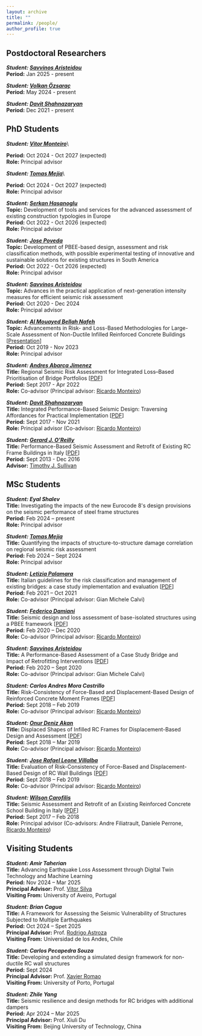 ```yaml
---
layout: archive
title: ""
permalink: /people/
author_profile: true
---
```


## Postdoctoral Researchers
***Student: [Savvinos Aristeidou](https://www.linkedin.com/in/savvinos-aristeidou-419711230/)***\
**Period:** Jan 2025 - present

***Student:	[Volkan Özsaraç](https://www.linkedin.com/in/volkan-%C3%B6zsara%C3%A7-90509890/)***\
**Period:** May 2024 - present

***Student:	[Davit Shahnazaryan](https://www.linkedin.com/in/davitshahnazaryan/)***\
**Period:** Dec 2021 - present

## PhD Students
***Student: [Vitor Monteiro](https://www.linkedin.com/in/v%C3%ADtor-monteiro-structuralengineering/)***\
<!-- **Topic:** Development of tools and services for the advanced assessment of existing construction typologies in Europe\ -->
**Period:** Oct 2024 - Oct 2027 (expected)\
**Role:** Principal advisor

***Student: [Tomas Mejia](https://www.linkedin.com/in/tom%C3%A1s-mej%C3%ADa-03516112a/)***\
<!-- **Topic:** Development of tools and services for the advanced assessment of existing construction typologies in Europe\ -->
**Period:** Oct 2024 - Oct 2027 (expected)\
**Role:** Principal advisor

***Student: [Serkan Hasanoglu](https://www.linkedin.com/in/serkan-hasano%C4%9Flu-810a12b9/)***\
**Topic:** Development of tools and services for the advanced assessment of existing construction typologies in Europe\
**Period:** Oct 2022 - Oct 2026 (expected)\
**Role:** Principal advisor

***Student: [Jose Poveda](https://www.linkedin.com/in/jose-poveda-7ab351a1/)***\
**Topic:** Development of PBEE-based design, assessment and risk classification methods, with possible experimental testing of innovative and sustainable solutions for existing structures in South America\
**Period:** Oct 2022 - Oct 2026 (expected)\
**Role:** Principal advisor

***Student: [Savvinos Aristeidou](https://www.linkedin.com/in/savvinos-aristeidou-419711230/)***\
**Topic:** Advances in the practical application of next-generation intensity measures for efficient seismic risk assessment\
**Period:** Oct 2020 - Dec 2024\
**Role:** Principal advisor

***Student: [Al Mouayed Bellah Nafeh](https://www.linkedin.com/in/al-mouayed-bellah-nafeh/)***\
**Topic:** Advancements in Risk- and Loss-Based Methodologies for Large-Scale Assessment of Non-Ductile Infilled Reinforced Concrete Buildings [[Presentation](http://gerardjoreilly.github.io/files/Presentations/PhD_Nafeh-2024.pdf)]\
**Period:** Oct 2019 - Nov 2023\
**Role:**	Principal advisor

***Student: [Andres Abarca Jimenez](https://www.linkedin.com/in/andres-abarca-jimenez/)***\
**Title:** Regional Seismic Risk Assessment for Integrated Loss–Based Prioritisation of Bridge Portfolios [[PDF](http://gerardjoreilly.github.io/files/Theses/2022-Abarca.pdf)]\
**Period:** Sept 2017 - Apr 2022\
**Role:** Co-advisor (Principal advisor: [Ricardo Monteiro](https://www.linkedin.com/in/ricardo-monteiro-09306a58/))

***Student:	[Davit Shahnazaryan](https://www.linkedin.com/in/davitshahnazaryan/)***\
**Title:**	Integrated Performance-Based Seismic Design: Traversing Affordances for Practical Implementation [[PDF](http://gerardjoreilly.github.io/files/Theses/2021-Shahnazaryan.pdf)]\
**Period:** Sept 2017 - Nov 2021\
**Role:**	Principal advisor (Co-advisor: [Ricardo Monteiro](https://www.linkedin.com/in/ricardo-monteiro-09306a58/))

***Student:	[Gerard J. O'Reilly](https://www.linkedin.com/in/gerard-o-reilly-19601732/)***\
**Title:**	Performance-Based Seismic Assessment and Retrofit of Existing RC Frame Buildings in Italy [[PDF](http://gerardjoreilly.github.io/files/Theses/2016_O'Reilly.pdf)]\
**Period:** Sept 2013 - Dec 2016\
**Advisor:** [Timothy J. Sullivan](https://www.linkedin.com/in/timothy-sullivan-6611836/)

## MSc Students
***Student: Eyal Shalev***\
**Title:** Investigating the impacts of the new Eurocode 8's design provisions on the seismic performance of steel frame structures\
**Period:** Feb 2024 – present\
**Role:** Principal advisor

***Student: [Tomas Mejia](https://www.linkedin.com/in/tom%C3%A1s-mej%C3%ADa-03516112a/)***\
**Title:** Quantifying the impacts of structure-to-structure damage correlation on regional seismic risk assessment\
**Period:** Feb 2024 – Sept 2024\
**Role:** Principal advisor

***Student: [Letizia Palamara](https://www.linkedin.com/in/letizia-palamara-371062227/)***\
**Title:** Italian guidelines for the risk classification and management of existing bridges: a case study implementation and evaluation [[PDF](http://gerardjoreilly.github.io/files/Theses/2020-Palamara.pdf)]\
**Period:** Feb 2021 – Oct 2021\
**Role:** Co-advisor (Principal advisor: Gian Michele Calvi)

***Student: [Federico Damiani](https://www.linkedin.com/in/federico-damiani-5a5a2b1b3/)***\
**Title:** Seismic design and loss assessment of base-isolated structures using a PBEE framework [[PDF](http://gerardjoreilly.github.io/files/Theses/2020-Damiani.pdf)]\
**Period:** Feb 2020 – Dec 2020\
**Role:** Co-advisor (Principal advisor: [Ricardo Monteiro](https://www.linkedin.com/in/ricardo-monteiro-09306a58/))

***Student: [Savvinos Aristeidou](https://www.linkedin.com/in/savvinos-aristeidou-419711230/)***\
**Title:** A Performance-Based Assessment of a Case Study Bridge and Impact of Retrofitting Interventions [[PDF](http://gerardjoreilly.github.io/files/Theses/2020_Aristeidou.pdf)]\
**Period:** Feb 2020 – Sept 2020\
**Role:** Co-advisor (Principal advisor: Gian Michele Calvi)

***Student: Carlos Andres Mora Castrillo***\
**Title:** Risk-Consistency of Force-Based and Displacement-Based Design of Reinforced Concrete Moment Frames [[PDF](http://gerardjoreilly.github.io/files/Theses/2019_Mora-Castrillo.pdf)]\
**Period:** Sept 2018 – Feb 2019\
**Role:** Co-advisor (Principal advisor: [Ricardo Monteiro](https://www.linkedin.com/in/ricardo-monteiro-09306a58/))

***Student: [Onur Deniz Akan](https://www.linkedin.com/in/odeniz-akan/)***\
**Title:** Displaced Shapes of Infilled RC Frames for Displacement-Based Design and Assessment [[PDF](http://gerardjoreilly.github.io/files/Theses/2019_Akan.pdf)]\
**Period:** Sept 2018 – Mar 2019\
**Role:** Co-advisor (Principal advisor: [Ricardo Monteiro](https://www.linkedin.com/in/ricardo-monteiro-09306a58/))

***Student: [Jose Rafael Leone Villalba](https://www.linkedin.com/in/jose-leone-villalba-9a7b34183/)***\
**Title:** Evaluation of Risk-Consistency of Force-Based and Displacement-Based Design of RC Wall Buildings [[PDF](http://gerardjoreilly.github.io/files/Theses/2019_Leone-Villalba.pdf)]\
**Period:** Sept 2018 – Feb 2019\
**Role:** Co-advisor (Principal advisor: [Ricardo Monteiro](https://www.linkedin.com/in/ricardo-monteiro-09306a58/))

***Student: [Wilson Carofilis](https://www.linkedin.com/in/wilson-wladimir-carofilis-gallo/)***\
**Title:** Seismic Assessment and Retrofit of an Existing Reinforced Concrete School Building in Italy [[PDF](http://gerardjoreilly.github.io/files/Theses/2018_Carofilis.pdf)]\
**Period:** Sept 2017 – Feb 2018\
**Role:** Principal advisor (Co-advisors: Andre Filiatrault, Daniele Perrone, [Ricardo Monteiro](https://www.linkedin.com/in/ricardo-monteiro-09306a58/))


## Visiting Students
***Student: Amir Taherian***\
**Title:** Advancing Earthquake Loss Assessment through Digital Twin Technology and Machine Learning\
**Period:** Nov 2024 – Mar 2025\
**Principal Advisor:** Prof. [Vitor Silva](https://www.linkedin.com/in/vitor-silva-28a260253/)\
**Visiting From:** University of Aveiro, Portugal

***Student: Brian Cagua***\
**Title:** A Framework for Assessing the Seismic Vulnerability of Structures Subjected to Multiple Earthquakes\
**Period:** Oct 2024 – Spet 2025\
**Principal Advisor:** Prof. [Rodrigo Astroza](https://www.linkedin.com/in/rodrigoastroza/)\
**Visiting From:** Universidad de los Andes, Chile

***Student: Carlos Pecapedra Souza***\
**Title:** Developing and extending a simulated design framework for non-ductile RC wall structures\
**Period:** Sept 2024\
**Principal Advisor:** Prof. [Xavier Romao](https://www.linkedin.com/in/xavier-rom%C3%A3o-b952616/)\
**Visiting From:** University of Porto, Portugal

***Student: Zhile Yang***\
**Title:** Seismic resilience and design methods for RC bridges with additional dampers\
**Period:** Apr 2024 – Mar 2025\
**Principal Advisor:** Prof. Xiuli Du\
**Visiting From:** Beijing University of Technology, China
